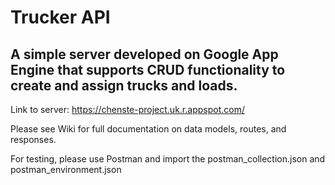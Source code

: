 # Trucker API
## A simple server developed on Google App Engine that supports CRUD functionality to create and assign trucks and loads. 

Link to server: 
https://chenste-project.uk.r.appspot.com/

Please see Wiki for full documentation on data models, routes, and responses.

For testing, please use Postman and import the postman_collection.json and postman_environment.json
